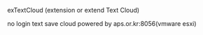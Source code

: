 exTextCloud (extension or extend Text Cloud)

no login text save cloud
powered by aps.or.kr:8056(vmware esxi)

